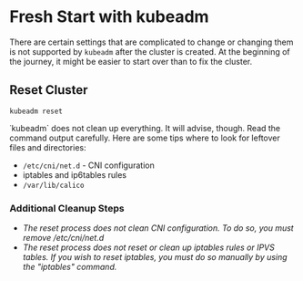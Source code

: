 # Fresh Start with kubeadm
There are certain settings that are complicated to change or changing them is not supported by `kubeadm` after the
cluster is created. At the beginning of the journey, it might be easier to start over than to fix the cluster.

## Reset Cluster
```shell
kubeadm reset
```

˙kubeadm` does not clean up everything. It will advise, though. Read the command output carefully.
Here are some tips where to look for leftover files and directories:
* `/etc/cni/net.d` - CNI configuration
* iptables and ip6tables rules
* `/var/lib/calico`

### Additional Cleanup Steps
* *The reset process does not clean CNI configuration. To do so, you must remove /etc/cni/net.d*
* *The reset process does not reset or clean up iptables rules or IPVS tables.
  If you wish to reset iptables, you must do so manually by using the "iptables" command.*
